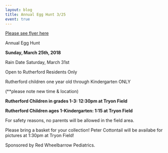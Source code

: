 ```yaml
---
layout: blog
title: Annual Egg Hunt 3/25
event: true
---
```


[Please see flyer here](https://storage.googleapis.com/static.rutherford-nj.com/recreation/posts/020118_Egg%20Hunt%202018_1.pdf)

Annual Egg Hunt

**Sunday, March 25th, 2018**

Rain Date Saturday, March 31st

Open to Rutherford Residents Only


Rutherford children one year old through Kindergarten ONLY

(**please note new time & location)


**Rutherford Children in grades 1-3: 12:30pm at Tryon Field**

**Rutherford Children ages 1-Kindergarten: 1:15 at Tryon Field**

For safety reasons, no parents will be allowed in the field area.

Please bring a basket for your collection! Peter Cottontail will be availabe for pictures at 1:30pm at Tryon Field!

Sponsored by Red Wheelbarrow Pediatrics.

